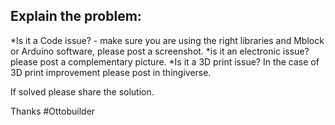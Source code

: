 ## Explain the problem:

*Is it a Code issue? - make sure you are using the right libraries and Mblock or Arduino software, please post a screenshot.
*is it an electronic issue? please post a complementary picture.
*Is it a 3D print issue? In the case of 3D print improvement please post in thingiverse.

If solved please share the solution.

Thanks #Ottobuilder
